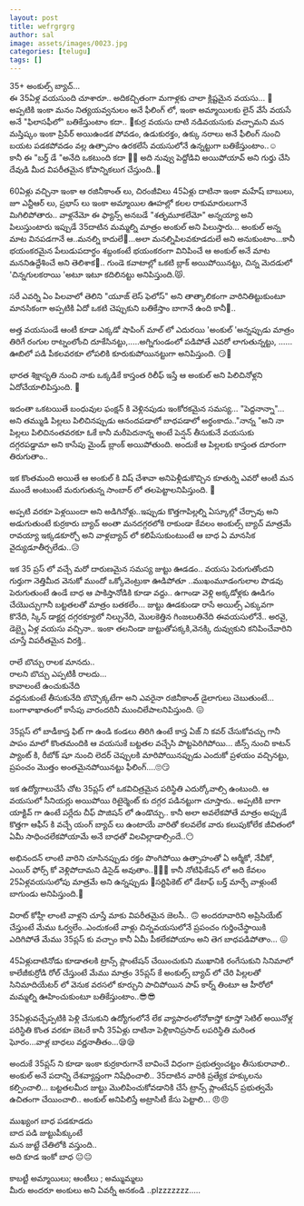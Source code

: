 ```yaml
---
layout: post
title: wefrgrgrg
author: sal
image: assets/images/0023.jpg
categories: [telugu]
tags: []
---
```

35+ అంకుల్స్ బ్యాచ్...  <br>
 ఈ 35ఏళ్ల వయసుంది చూశారూ.. అదికచ్చితంగా మగాళ్లకు చాలా క్లిష్టమైన వయసు... 👨 అప్పటికి ఇంకా మనం నిత్యయవ్వనులం అనే ఫీలింగ్ లో, ఇంకా అమ్మాయిలకు లైన్ వేసే వయసే అనే "ఫిలాసఫీలో" బతికేస్తుంటాం కదా.. 🤗కుర్ర వయసు దాటి నడివయసుకు వచ్చామని మన మస్తిష్కం ఇంకా ప్రిపేర్ అయిఉండక పోవడం, ఉడుకురక్తం, ఉక్కు నరాలు అనే ఫీలింగ్ నుంచి బయట పడకపోవడం వల్ల ఉత్సాహం ఉరకలేసే వయసులోనే ఉన్నట్టుగా బతికేస్తుంటాం..☺  <br>
 కానీ ఈ "బర్త్ డే "అనేది ఒకటుంది కదా 🎉🎂 అది నువ్వు పెద్దోడివి అయిపోయావ్ అని గుర్తు చేసి దేవుడి మీద విపరీతమైన కోపాన్నికలుగ చేస్తుంది..🤒  <br>
   <br>
 60ఏళ్లు వచ్చినా ఇంకా ఆ రజినీకాంత్ లు, చిరంజీవిలు 45ఏళ్లు దాటినా ఇంకా మహేష్ బాబులు, జూ ఎన్టీఆర్ లు, ప్రభాస్ లు ఇంకా అమ్మాయిల ఊహల్లో కలల రాకుమారులుగానే మిగిలిపోతారు.. వాళ్లనేమో ఈ ఫ్యాన్స్ అనబడే "శతృమూకలేమో" అన్నయ్యా అని పిలుస్తుంటారు ఇప్పుడే 35దాటిన మమ్మల్ని మాత్రం అంకుల్ అని పిలుస్తారు... అంకుల్ అన్న మాట వినపడగానే ఆ..మనల్ని కాదులే🙉...అలా మనల్నిపిలవకూడదులే అని అనుకుంటాం...కానీ భయంకరమైన పేలుడుపదార్ధం శబ్దంకంటే భయంకరంగా వినిపించే ఆ అంకుల్ అనే మాట మననిఉద్దేశించే అని తెలిశాక🙊.. గుండె కవాటాల్లో ఒకటి బ్లాక్ అయిపోయినట్టు, చిన్న మెదడులో 'చిన్నగులకరాయి 'అటూ ఇటూ కదిలినట్టు అనిపిస్తుంది.😾.  <br>
   <br>
 సరే ఎవర్ని ఏం పిలవాలో తెలిని "యూజ్ లెస్ ఫెలోస్" అని తాత్కాలికంగా వారినితిట్టుకుంటూ మానసికంగా అప్పటికి ఏదో ఒకటి చెప్పుకుని బతికేస్తాం బాగానే ఉంది కానీ🚶..  <br>
   <br>
 అత్త వయసుండే ఆంటీ కూడా ఎక్కడో షాపింగ్ మాల్ లో ఎదురయి 'అంకుల్ 'అన్నప్పుడు మాత్రం తిరిగే రంగుల రాట్నంలోంచి దూకేసినట్టు,.....అగ్నిగుండంలో పడిపోతే ఎవరో లాగుతున్నట్టు, ...... ఊబిలో పడి పీకలవరకూ లోపలికి కూరుకుపోయినట్టుగా అనిపిస్తుంది. 😏😤  <br>
   <br>
 భారత శిక్షాసృతి నుంచి నాకు ఒక్కడికే కాస్తంత రిలీఫ్ ఇస్తే ఆ అంకుల్ అని పిలిచినోళ్లని ఏదోచేయాలిపిస్తుంది. 👊  <br>
   <br>
 ఇదంతా ఒకటయితే బంధువుల ఫంక్షన్ కి వెళ్లినపుడు ఇంకోరకమైన సమస్య... "పెద్దనాన్నా"... అని తమ్ముడి పిల్లలు పిలిచినప్పుడు ఆనందపడాలో బాధపడాలో అర్థంకాదు.."నాన్న "అని నా పిల్లలు పిలిచినంతవరకూ ఓకే కానీ మరీపెదనాన్న అంటే పెన్షన్ తీసుకునే వయసుకు దగ్గరపడ్డామా అని కాసేపు మైండ్ బ్లాంక్ అయిపోతుంది. అందుకే ఆ పిల్లలకు కాస్తంత దూరంగా తిరుగుతాం..  <br>
   <br>
 ఇక కొంతమంది అయితే ఆ అంకుల్ కి విష్ చేశావా అనిపెళ్లీడుకొచ్చిన కూతుర్ని ఎవరో ఆంటీ మన ముందే అంటుంటే మరుగుతున్న సాంబార్ లో తలపెట్టాలనిపిస్తుంది. 💂  <br>
   <br>
 అప్పటి వరకూ పెళ్లయిందా అని అడిగినోళ్లు..ఇప్పుడు కొత్తగాపిల్లల్ని ఏస్కూల్లో చేర్చావు అని అడుగుతుంటే కుర్రకారు బ్యాచ్ అంతా మనదగ్గరలోకి రాకుండా కేవలం అంకుల్స్ బ్యాచ్ మాత్రమే రావయ్యా ఇక్కడకూర్చో అని వాళ్లబ్యాచ్ లో కలిపేసుకుంటుంటే ఆ బాధ ఏ మానసిక వైద్యుడూతీర్చలేడు..😥  <br>
   <br>
 ఇక 35 ప్రస్ లో వచ్చే మరో దారుణమైన సమస్య జుట్టు ఊడడం.. వయసు పెరుగుతోందని గుర్తుగా నెత్తిమీద వెనుకో ముందో ఒక్కోవెంట్రుకా ఊడిపోతూ ..ముఖంమూడంగులాల పొడవు పెరుగుతుంటే ఉండే బాధ ఆ పాకిస్తానోడికి కూడా వద్దు.. ఉగాండా వెళ్లి అక్కడోళ్లకు ఊడిగం చేయొచ్చుగానీ బట్టతలతో మాత్రం బతకలేం... జుట్టు ఊడకుండా రాసే అయిల్స్ ఎక్కువగా కొనేది, స్కిన్ డాక్టర్ల దగ్గరక్యూలో నిల్చునేది, మొలకెత్తిన గింజలుతినేది ఈవయసులోనే.. అరవై, డెబ్బై ఏళ్ల వయసు వచ్చినా.. ఇంకా తలనిండా జుట్టుతోపక్కకి,వెనక్కి దువ్వుకుని కనిపించేవారిని చూస్తే విపరీతమైన విరక్తి..  <br>
   <br>
 రాలే బొచ్చు రాలక మానదు..  <br>
 రాలని బొచ్చు ఎప్పటికీ రాలదు...  <br>
 కావాలంటే ఉంచుకునేది  <br>
 వద్దనుకుంటే తీసుకునేది బొచ్చొక్కటేగా అని ఎవరైనా రజినీకాంత్ డైలాగులు చెబుతుంటే... బంగాళాఖాతంలో కాసేపు వారందరినీ ముంచిలేపాలనిపిస్తుంది. 😖  <br>
   <br>
 35ప్లస్ లో బాడీకాస్త ఫిట్ గా ఉండి కండలు తిరిగి ఉంటే కాస్త ఏజ్ ని కవర్ చేసుకోవచ్చు గానీ పాపం మాలో కొంతమందికి ఆ వయసుకే బట్టతల వచ్చేసి పొట్టపెరిగిపోయి... జీన్స్ నుంచి కాటన్ ప్యాంట్ కి, రీబోక్ షూ నుంచి లెదర్ చెప్పులకి మారిపోయినప్పుడు ఎందుకో ప్రళయం వచ్చినట్టు, ప్రపంచం మొత్తం అంతమైనపోయినట్టు ఫీలింగ్....🙄😏  <br>
   <br>
 ఇక ఉద్యోగాలుచేసే చోట 35ప్లస్ లో ఒకవిచిత్రమైన పరిస్థితి ఎదుర్కోవాల్సి ఉంటుంది. ఆ వయసులో సీనియర్లు అయిపోయి రిటైర్మెంట్ కు దగ్గర పడినట్టుగా చూస్తారు.. అప్పటికి బాగా యాక్టివ్ గా ఉంటే పర్లేదు చీఫ్ పొజిషన్ లో ఉండొచ్చు.. కానీ అలా అవలేకపోతే మాత్రం అప్పుడే కొత్తగా ఆఫీస్ కి వచ్చే యంగ్ బ్యాచ్ లు ఉంటాయే వారితో కలవలేక వారు కలుపుకోలేక జీవితంలో ఏమీ సాధించలేకపోయామే అనే బాధతో విలవిల్లాడాల్సిందే..😶  <br>
   <br>
 అభినందన్ లాంటి వారిని చూసినప్పుడు రక్తం పొంగిపోయి ఉత్సాహంతో ఏ ఆర్మీకో, నేవీకో, ఎయిర్ ఫోర్స్ కో వెళ్లిపోదామని డిసైడ్ అవుతాం..🏃🏃🏃 కానీ నోటిఫికేషన్ లో అది కేవలం 25ఏళ్లవయసులోపు మాత్రమే అని ఉన్నప్పుడు 🚶సర్టిఫికెట్ లో డేటాఫ్ బర్త్ మార్చే వాళ్లుంటే బాగుండు అనిపిస్తుంది.🙇  <br>
   <br>
 విరాట్ కోహ్లీ లాంటి వాళ్లని చూస్తే మాకు విపరీతమైన జెలసీ.. 🙃 అందరూవారిని అప్రిసియేట్ చేస్తుంటే మేము ఓర్వలేం..ఎందుకంటే వాళ్లు చిన్నవయసులోనే ప్రపంచం గుర్తించేస్థాయికి ఎదిగిపోతే మేము 35ప్లస్ కు వచ్చాం కానీ ఏమీ పీకలేకపోయాం అని తెగ బాధపడిపోతాం... 😖  <br>
   <br>
 45ఏళ్లుదాటినోడు కూడాతలకి ట్రాన్స్ ప్లాంటేషన్ చేయించుకుని ముఖానికి రంగేసుకుని సినిమాలో కాలేజీకుర్రోడి రోల్ చేస్తుంటే మేము మాత్రం 35ప్లస్ కే అంకుల్స్ బ్యాచ్ లో చేరి పిల్లలతో సినిమాదియేటర్ లో వెనుక వరసలో కూర్చుని పాచిపోయిన పాప్ కార్న్ తింటూ ఆ హీరోలో మమ్మల్ని ఊహించుకుంటూ బతికేస్తుంటాం..😎😎  <br>
   <br>
 35ఏళ్లువచ్చేప్పటికి పెళ్లి చేసుకుని ఉద్యోగంలోనే లేక వ్యాపారంలోనోకాస్తో కూస్తో సెటిల్ అయినోళ్ల పరిస్థితి కొంత వరకూ బెటరే కానీ 35ఏళ్లు దాటినా పెళ్లికానిప్రసాద్ లపరిస్థితి మరింత ఘోరం...వాళ్ల బాధలు వర్ణనాతీతం...😪😪  <br>
   <br>
 అందుకే 35ప్లస్ ని కూడా ఇంకా కుర్రకారుగానే బావించే విధంగా ప్రభుత్వంచట్టం తీసుకురావాలి.. అంకుల్ అనే పదాన్ని దేశవ్యాప్తంగా నిషేధించాలి.. 35దాటిన వారికి ప్రత్యేక హక్కులను కల్పించాలి... బట్టతలమీద జుట్టు మొలిపించుకోవడానికి చేసే ట్రాన్స్ ప్లాంటేషన్ ప్రభుత్వమే ఉచితంగా చేయించాలి.. అంకుల్ అనిపిలిస్తే అట్రాసిటీ కేసు పెట్టాలి... 😠😠  <br>
   <br>
 ముఖ్యంగ బాధ పడకూడదు  <br>
 బాద పడి జుట్టుపీక్కుంటే  <br>
 మన జుట్టే చేతిలోకి వస్తుంది..  <br>
 అది కూడ ఇంకో బాధ 😐😐  <br>
   <br>
 కాబట్టీ అమ్మాయిలు; ఆంటీలు ; అమ్ముమ్మలు  <br>
 మీరు అందరూ అంకులు అని ఏవర్నీ అనకండి ..plzzzzzzz.....
